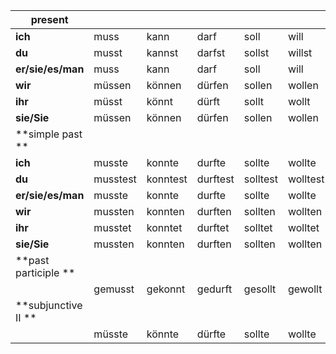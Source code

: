 | **present**          |          |          |          |          |          |          |          |
| -------------------- | -------- | -------- | -------- | -------- | -------- | -------- | -------- |
| **ich**              | muss     | kann     | darf     | soll     | will     | mag      | möchte   |
| **du**               | musst    | kannst   | darfst   | sollst   | willst   | magst    | möchtest |
| **er/sie/es/man**    | muss     | kann     | darf     | soll     | will     | mag      | möchte   |
| **wir**              | müssen   | können   | dürfen   | sollen   | wollen   | mögen    | möchten  |
| **ihr**              | müsst    | könnt    | dürft    | sollt    | wollt    | mögt     | möchtet  |
| **sie/Sie**          | müssen   | können   | dürfen   | sollen   | wollen   | mögen    | möchten  |
| **simple past **     |          |          |          |          |          |          |          |
| **ich**              | musste   | konnte   | durfte   | sollte   | wollte   | mochte   | wollte   |
| **du**               | musstest | konntest | durftest | solltest | wolltest | mochtest | wolltest |
| **er/sie/es/man**    | musste   | konnte   | durfte   | sollte   | wollte   | mochte   | wollte   |
| **wir**              | mussten  | konnten  | durften  | sollten  | wollten  | mochten  | wollten  |
| **ihr**              | musstet  | konntet  | durftet  | solltet  | wolltet  | mochtet  | wolltet  |
| **sie/Sie**          | mussten  | konnten  | durften  | sollten  | wollten  | mochten  | wollten  |
| **past participle ** |          |          |          |          |          |          |          |
|                      | gemusst  | gekonnt  | gedurft  | gesollt  | gewollt  | gemocht  | gewollt  |
| **subjunctive II **  |          |          |          |          |          |          |          |
|                      | müsste   | könnte   | dürfte   | sollte   | wollte   | möchte   |          |